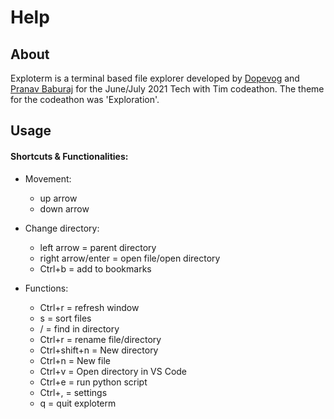 <h1>Help</h1>
<h2>About</h2>
<p>Exploterm is a terminal based file explorer developed by <a href="https://github.com/dopevog">Dopevog</a> and <a href="https://github.com/pranavbaburaj">Pranav Baburaj</a> for the June/July 2021 Tech with Tim codeathon. The theme for the codeathon was 'Exploration'. </p>
<h2>Usage</h2>
<h4>Shortcuts & Functionalities:</h4>

+ Movement:
  - up arrow
  - down arrow

+ Change directory:
  - left arrow = parent directory
  - right arrow/enter = open file/open directory
  - Ctrl+b = add to bookmarks 

+ Functions:
  - Ctrl+r = refresh window
  - s = sort files
  - / = find in directory
  - Ctrl+r = rename file/directory
  - Ctrl+shift+n = New directory
  - Ctrl+n = New file
  - Ctrl+v = Open directory in VS Code
  - Ctrl+e = run python script
  - Ctrl+, = settings
  - q = quit exploterm

